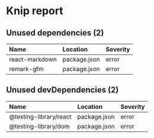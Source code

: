 # Knip report

## Unused dependencies (2)

| Name           | Location     | Severity |
| :------------- | :----------- | :------- |
| react-markdown | package.json | error    |
| remark-gfm     | package.json | error    |

## Unused devDependencies (2)

| Name                   | Location     | Severity |
| :--------------------- | :----------- | :------- |
| @testing-library/react | package.json | error    |
| @testing-library/dom   | package.json | error    |


